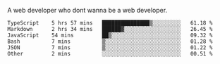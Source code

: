 A web developer who dont wanna be a web developer.

<!--START_SECTION:waka-->

```text
TypeScript    5 hrs 57 mins   ███████████████▒░░░░░░░░░   61.18 %
Markdown      2 hrs 34 mins   ██████▓░░░░░░░░░░░░░░░░░░   26.45 %
JavaScript    54 mins         ██▒░░░░░░░░░░░░░░░░░░░░░░   09.32 %
Bash          7 mins          ▒░░░░░░░░░░░░░░░░░░░░░░░░   01.28 %
JSON          7 mins          ▒░░░░░░░░░░░░░░░░░░░░░░░░   01.22 %
Other         2 mins          ░░░░░░░░░░░░░░░░░░░░░░░░░   00.51 %
```

<!--END_SECTION:waka-->
